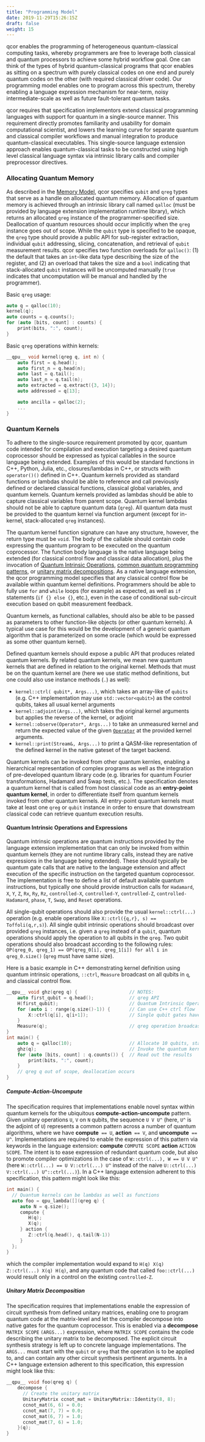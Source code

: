 ```yaml
---
title: "Programming Model"
date: 2019-11-29T15:26:15Z
draft: false
weight: 15
---
```


qcor enables the programming of heterogeneous quantum-classical computing tasks, whereby programmers are free to leverage both classical and quantum processors to achieve some hybrid workflow goal. One can think of the types of hybrid quantum-classical programs that qcor enables as sitting on a spectrum with purely classical codes on one end and purely quantum codes on the other (with required classical driver code). Our programming model enables one to program across this spectrum, thereby enabling a language expression mechanism for near-term, noisy intermediate-scale as well as future fault-tolerant quantum tasks. 

qcor requires that specification implementors extend classical programming languages with support for quantum in a single-source manner. This requirement directly promotes familiarity and usability for domain computational scientist, and lowers the learning curve for separate quantum and classical compiler workflows and manual integration to produce quantum-classical executables. This single-source language extension approach enables quantum-classical tasks to be constructed using high level classical language syntax via intrinsic library calls and compiler preprocessor directives. 

### Allocating Quantum Memory

As described in the [Memory Model](memory.md), qcor specifies `qubit` and `qreg` types that serve as a handle on allocated quantum memory. Allocation of quantum memory is achieved through an intrinsic library call named `qalloc` (must be provided by language extension implementation runtime library), which returns an allocated `qreg` instance of the programmer-specified size. Deallocation of quantum resources should occur implicitly when the `qreg` instance goes out of scope. While the `qubit` type is specified to be opaque, the `qreg` type should provide a public API for sub-register extraction, individual `qubit` addressing, slicing, concatenation, and retrieval of `qubit` measurement results. qcor specifies two function overloads for `qalloc()`: (1) the default that takes an `int`-like data type describing the size of the register, and (2) an overload that takes the size and a `bool` indicating that stack-allocated `qubit` instances will be uncomputed manually (`true` indicates that uncomputation will be manual and handled by the programmer). 

Basic `qreg` usage:
```cpp
auto q = qalloc(10);
kernel(q);
auto counts = q.counts();
for (auto [bits, count] : counts) {
    print(bits, ":", count);
}
```
Basic `qreg` operations within kernels:
```cpp
__qpu__ void kernel(qreg q, int n) {
    auto first = q.head();
    auto first_n = q.head(n);
    auto last = q.tail();
    auto last_n = q.tail(n);
    auto extracted = q.extract({3, 14});
    auto addressed = q[13];

    auto ancilla = qalloc(2);
    ...
}
```

### Quantum Kernels

To adhere to the single-source requirement promoted by qcor, quantum code intended for compilation and execution targeting a desired quantum coprocessor should be expressed as typical callables in the source 
language being extended. Examples of this would be standard functions in C++, Python, Julia, etc., closures/lambdas in C++, or structs with `operator()()` defined in C++. Quantum kernels provided as standard functions or lambdas should be able to reference and call previously defined or declared classical functions, classical global variables, and quantum kernels. Quantum kernels provided as lambdas should be able to capture classical variables from parent scope. Quantum kernel lambdas should not be able to capture quantum data (`qreg`). All quantum data must be provided to the quantum kernel via function argument (except for in-kernel, stack-allocated `qreg` instances). 

The quantum kernel function signature can have any structure, however, the return type must be `void`. The body of the callable should contain code expressing the quantum program to be executed on the quantum coprocessor. The function body language is the native language being extended (for classical control flow and classical data allocation), plus the invocation of [Quantum Intrinsic Operations](#q-intr), [common quantum programming patterns](#q-patterns), or [unitary matrix decompositions](#q-unitary). As a native language extension, the qcor programming model specifies that any classical control flow be available within quantum kernel definitions. Programmers should be able to fully use `for` and `while` loops (for example) as expected, as well as `if` statements (`if {} else {}`, etc.), even in the case of conditional sub-circuit execution based on qubit measurement feedback. 

Quantum kernels, as functional callables, should also be able to be passed as parameters to other function-like objects (or other quantum kernels). A typical use case for this would be the development of a generic quantum algorithm that is parameterized on some oracle (which would be expressed as some other quantum kernel). 

Defined quantum kernels should expose a public API that produces related quantum kernels. By related quantum kernels, we mean new quantum kernels that are defined in relation to the original kernel. Methods that must be on the quantum kernel are (here we use static method definitions, but one could also use instance methods (`.`) as well): 
- `kernel::ctrl( qubit*, Args...)`, which takes an array-like of `qubits` (e.g. C++ implementation may use `std::vector<qubit>`) as the control qubits, takes all usual kernel arguments
- `kernel::adjoint(Args...)`, which takes the original kernel arguments but applies the reverse of the kernel, or adjoint
- `kernel::observe(Operator*, Args...)` to take an unmeasured kernel and return the expected value of the given [`Operator`](data_model.md) at the provided kernel arguments.
- `kernel::print(Stream&, Args...)` to print a QASM-like representation of the defined kernel in the native gateset of the target backend. 

Quantum kernels can be invoked from other quantum kernles, enabling a hierarchical representation of complex programs as well as the integration of pre-developed quantum library code (e.g. libraries for quantum Fourier transformations, Hadamard and Swap tests, etc.). The specification denotes a quantum kernel that is called from host classical code as an **entry-point quantum kernel**, in order to differentiate itself from quantum kernels invoked from other quantum kernels. All entry-point quantum kernels must take at least one `qreg` or `qubit` instance in order to ensure that downstream classical code can retrieve quantum execution results. 

#### <a id="q-intr"></a>Quantum Intrinsic Operations and Expressions

Quantum intrinsic operations are quantum instructions provided by the language extension implementation that can only be invoked from within quantum kernels (they are not runtime library calls, instead they are native expressions in the language being extended). These should typically be quantum gate calls that are native to the language extension and affect execution of the specific instruction on the targeted quantum coprocessor. The implementation is free to define a list of default available quantum instructions, but typically one should provide instruction calls for `Hadamard`, `X`, `Y`, `Z`, `Rx`, `Ry`, `Rz`, `controlled-X`, `controlled-Y`, `controlled-Z`, `controlled-Hadamard`, `phase`, `T`, `Swap`, and `Reset` operations. 

All single-qubit operations should also provide the usual `kernel::ctrl(...)` operation (e.g. enable operations like `X::ctrl({q,r}, s) == Toffoli(q,r,s)`). All single qubit intrinsic operations should broadcast over provided `qreg` instances, i.e. given a `qreg` instead of a `qubit`, quantum operations should apply the operation to all qubits in the `qreg`. Two qubit operations should also broadcast according to the following rules: `OP(qreg_0, qreg_1) == OP(qreg_0[i], qreg_1[i]) for all i in qreg_0.size()` (`qreg` must have same size).

Here is a basic example in C++ demonstrating kernel definition using quantum intrinsic operations, `::ctrl`, `Measure` broadcast on all qubits in `q`, and classical control flow. 
```cpp
__qpu__ void ghz(qreg q) {                   // NOTES:
    auto first_qubit = q.head();             // qreg API
    H(first_qubit);                          // Quantum Intrinsic Operation
    for (auto i : range(q.size()-1)) {       // Can use C++ ctrl flow
        X::ctrl(q[i], q[i+1]);               // Single qubit gates have ::ctrl
    }
    Measure(q);                              // qreg operation broadcasting
}
int main() {
    auto q = qalloc(10);                     // Allocate 10 qubits, standard library qalloc
    ghz(q);                                  // Invoke the quantum kernel
    for (auto [bits, count] : q.counts()) {  // Read out the results
        print(bits, ":", count);
    }
    // qreg q out of scope, deallocation occurs
}
```


##### <a id="q-patterns"></a> Compute-Action-Uncompute
The specification requires that implementations enable novel syntax within quantum kernels for the ubiquitous **compute-action-uncompute** pattern. Given unitary operations `U`, `V` on `N` qubits, the sequence `U V U^` (here, `U^` is the adjoint of `U`) represents a common pattern across a number of quantum algorithms, where we have **compute**` == U`, **action**` == V`, and **uncompute**` == U^`. Implementations are required to enable the expression of this pattern via keywords in the language extension: **compute** `COMPUTE SCOPE` **action** `ACTION SCOPE`. The intent is to ease expression of redundant quantum code, but also to promote compiler optimizations in the case of `W::ctrl(...), W == U V U^` (here `W::ctrl(...) == U V::ctrl(...) U^` instead of the naive `U::ctrl(...) V::ctrl(...) U^::ctrl(...)`). In a C++ language extension adherent to this specification, this pattern might look like this:
```cpp
int main() {
  // Quantum kernels can be lambdas as well as functions
  auto foo = qpu_lambda([](qreg q) {
     auto N = q.size();
     compute {
        H(q);
        X(q);
     } action {
        Z::ctrl(q.head(), q.tail(N-1))
     }
  };
}
```
which the compiler implementation would expand to `H(q) X(q) Z::ctrl(...) X(q) H(q)`, and any quantum code that called `foo::ctrl(...)` would result only in a control on the existing `controlled-Z`. 

##### <a id="q-unitary"></a>Unitary Matrix Decomposition
The specification requires that implementations enable the expression of circuit synthesis from defined unitary matrices, enabling one to program quantum code at the matrix-level and let the compiler decompose into native gates for the quantum coprocessor. This is enabled via a **decompose** `MATRIX SCOPE` `(ARGS...)`  expression, where `MATRIX SCOPE` contains the code describing the unitary matrix to be decomposed. The explicit circuit synthesis strategy is left up to concrete language implementations. The `ARGS...` must start with the `qubit` or `qreg` that the operation is to be applied to, and can contain any other circuit synthesis pertinent arguments. In a C++ language extension adherent to this specification, this expression might look like this:
```cpp
__qpu__ void foo(qreg q) {
    decompose {
      // Create the unitary matrix
      UnitaryMatrix ccnot_mat = UnitaryMatrix::Identity(8, 8);
      ccnot_mat(6, 6) = 0.0;
      ccnot_mat(7, 7) = 0.0;
      ccnot_mat(6, 7) = 1.0;
      ccnot_mat(7, 6) = 1.0;
    }(q);
}
```  